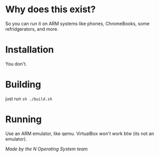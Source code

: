 # Why does this exist?
So you can run it on ARM systems like phones, ChromeBooks, some refridgerators, and more.

# Installation
You don't.

# Building
just run `sh ./build.sh`

# Running
Use an ARM emulator, like qemu.
VirtualBox won't work btw (its not an emulator).

*Made by the N Operating System team*
